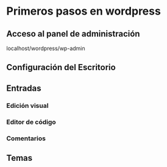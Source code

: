 # Primeros pasos en wordpress

## Acceso al panel de administración

localhost/wordpress/wp-admin

## Configuración del Escritorio

## Entradas

### Edición visual

### Editor de código

### Comentarios

## Temas

